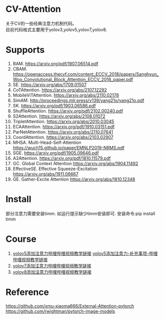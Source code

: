 # CV-Attention
关于CV的一些经典注意力机制代码。  
目前代码格式主要用于yolov3,yolov5,yolov7,yolov8.

# Supports
1. BAM. https://arxiv.org/pdf/1807.06514.pdf
2. CBAM. https://openaccess.thecvf.com/content_ECCV_2018/papers/Sanghyun_Woo_Convolutional_Block_Attention_ECCV_2018_paper.pdf
3. SE. https://arxiv.org/abs/1709.01507
4. CoTAttention. https://arxiv.org/abs/2107.12292
5. MobileViTAttention. https://arxiv.org/abs/2110.02178
6. SimAM. http://proceedings.mlr.press/v139/yang21o/yang21o.pdf
7. SK. https://arxiv.org/pdf/1903.06586.pdf
8. ShuffleAttention. https://arxiv.org/pdf/2102.00240.pdf
9. S2Attention. https://arxiv.org/abs/2108.01072
10. TripletAttention. https://arxiv.org/abs/2010.03045
11. ECAAttention. https://arxiv.org/pdf/1910.03151.pdf
12. ParNetAttention. https://arxiv.org/abs/2110.07641
13. CoordAttention. https://arxiv.org/abs/2103.02907
14. MHSA. Multi-Head-Self-Attention https://wuch15.github.io/paper/EMNLP2019-NRMS.pdf
15. SGE. https://arxiv.org/pdf/1905.09646.pdf
16. A2Attention. https://arxiv.org/pdf/1810.11579.pdf
17. GC. Global Context Attention https://arxiv.org/abs/1904.11492
18. EffectiveSE. Effective Squeeze-Excitation https://arxiv.org/abs/1911.06667
19. GE. Gather-Excite Attention https://arxiv.org/abs/1810.12348

# Install
部分注意力需要安装timm. 如运行提示缺少timm安装即可. 安装命令:pip install timm

# Course
1. [yolov5添加注意力哔哩哔哩视频教学链接](https://www.bilibili.com/video/BV1s84y1775U) [yolov5添加注意力-补充事项-哔哩哔哩视频教学链接](https://www.bilibili.com/video/BV1hG4y1M71X)
2. [yolov7添加注意力哔哩哔哩视频教学链接](https://www.bilibili.com/video/BV1pd4y1H7BK)
3. [yolov8添加注意力哔哩哔哩视频教学链接](https://www.bilibili.com/video/BV1dv4y167rF)

# Reference
https://github.com/xmu-xiaoma666/External-Attention-pytorch  
https://github.com/rwightman/pytorch-image-models